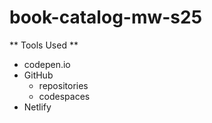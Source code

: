 # book-catalog-mw-s25
** Tools Used **
* codepen.io
* GitHub
    * repositories
    * codespaces
* Netlify